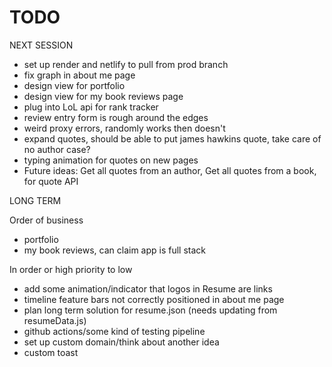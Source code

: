 # TODO

NEXT SESSION

- set up render and netlify to pull from prod branch
- fix graph in about me page
- design view for portfolio
- design view for my book reviews page
- plug into LoL api for rank tracker
- review entry form is rough around the edges
- weird proxy errors, randomly works then doesn't
- expand quotes, should be able to put james hawkins quote, take care of no author case?
- typing animation for quotes on new pages
- Future ideas: Get all quotes from an author, Get all quotes from a book, for quote API

LONG TERM

Order of business

- portfolio
- my book reviews, can claim app is full stack

In order or high priority to low

- add some animation/indicator that logos in Resume are links
- timeline feature bars not correctly positioned in about me page
- plan long term solution for resume.json (needs updating from resumeData.js)
- github actions/some kind of testing pipeline
- set up custom domain/think about another idea
- custom toast
